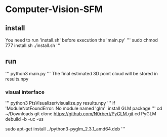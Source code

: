 # Computer-Vision-SFM

## install
You need to run 'install.sh' before execution the 'main.py'
'''
sudo chmod 777 install.sh
./install.sh
'''

## run
'''
python3 main.py
'''
The final estimated 3D point cloud will be stored in results.npy

### visual interface
'''
python3 PtsVisualizer/visualize.py results.npy
'''
if 'ModuleNotFoundError: No module named 'glm''
install GLM package
'''
cd ~/Downloads
git clone https://github.com/N0rbert/PyGLM.git
cd PyGLM
debuild -b -uc -us

sudo apt-get install ../python3-pyglm_2.3.1_amd64.deb
'''
